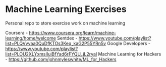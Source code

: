 # Machine Learning Exercises

Personal repo to store exercise work on machine learning

Coursera - https://www.coursera.org/learn/machine-learning/home/welcome
Sentdex - https://www.youtube.com/playlist?list=PLQVvvaa0QuDfKTOs3Keq_kaG2P55YRn5v
Google Developers - https://www.youtube.com/playlist?list=PLOU2XLYxmsIIuiBfYad6rFYQU_jL2ryal
Machine Learning for Hackers - https://github.com/johnmyleswhite/ML_for_Hackers
